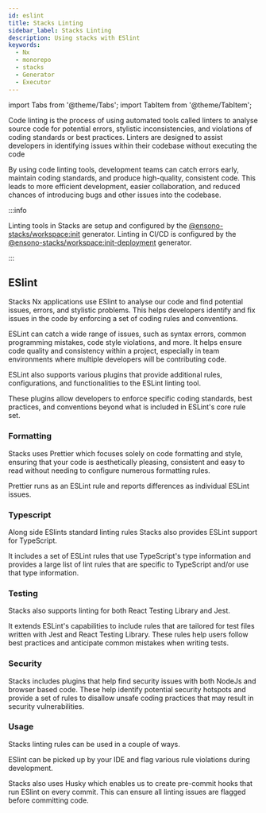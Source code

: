 ```yaml
---
id: eslint
title: Stacks Linting
sidebar_label: Stacks Linting
description: Using stacks with ESlint
keywords:
  - Nx
  - monorepo
  - stacks
  - Generator
  - Executor
---
```


import Tabs from '@theme/Tabs';
import TabItem from '@theme/TabItem';

Code linting is the process of using automated tools called linters to analyse source code for potential errors, stylistic inconsistencies, and violations of coding standards or best practices. Linters are designed to assist developers in identifying issues within their codebase without executing the code

By using code linting tools, development teams can catch errors early, maintain coding standards, and produce high-quality, consistent code. This leads to more efficient development, easier collaboration, and reduced chances of introducing bugs and other issues into the codebase.

:::info

Linting tools in Stacks are setup and configured by the [@ensono-stacks/workspace:init](https://stacks.amido.com/docs/nx/workspace/ensono-stacks-workspace#ensono-stacksworkspaceinit) generator. Linting in CI/CD is configured by the [@ensono-stacks/workspace:init-deployment](https://stacks.amido.com/docs/nx/workspace/ensono-stacks-workspace#ensono-stacksworkspaceinit-deployment) generator.

:::

## ESlint

Stacks Nx applications use ESlint to analyse our code and find potential issues, errors, and stylistic problems. This helps developers identify and fix issues in the code by enforcing a set of coding rules and conventions.

ESLint can catch a wide range of issues, such as syntax errors, common programming mistakes, code style violations, and more. It helps ensure code quality and consistency within a project, especially in team environments where multiple developers will be contributing code.

ESLint also supports various plugins that provide additional rules, configurations, and functionalities to the ESLint linting tool.

These plugins allow developers to enforce specific coding standards, best practices, and conventions beyond what is included in ESLint's core rule set.

### Formatting

Stacks uses Prettier which focuses solely on code formatting and style, ensuring that your code is aesthetically pleasing, consistent and easy to read without needing to configure numerous formatting rules.

Prettier runs as an ESLint rule and reports differences as individual ESLint issues.

### Typescript

Along side ESlints standard linting rules Stacks also provides ESLint support for TypeScript.

It includes a set of ESLint rules that use TypeScript's type information and provides a large list of lint rules that are specific to TypeScript and/or use that type information.

### Testing

Stacks also supports linting for both React Testing Library and Jest.

It extends ESLint's capabilities to include rules that are tailored for test files written with Jest and React Testing Library.
These rules help users follow best practices and anticipate common mistakes when writing tests.

### Security

Stacks includes plugins that help find security issues with both NodeJs and browser based code.
These help identify potential security hotspots and provide a set of rules to disallow unsafe coding practices that may result in security vulnerabilities.

### Usage

Stacks linting rules can be used in a couple of ways.

ESlint can be picked up by your IDE and flag various rule violations during development.

Stacks also uses Husky which enables us to create pre-commit hooks that run ESlint on every commit.
This can ensure all linting issues are flagged before committing code.
